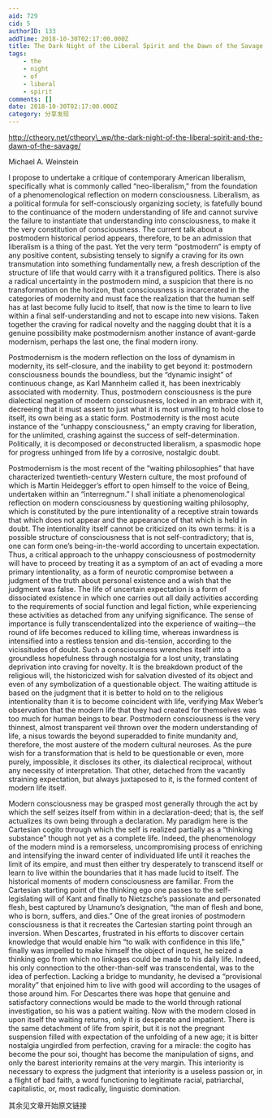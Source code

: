 ```yaml
---
aid: 729
cid: 5
authorID: 133
addTime: 2018-10-30T02:17:00.000Z
title: The Dark Night of the Liberal Spirit and the Dawn of the Savage
tags:
    - the
    - night
    - of
    - liberal
    - spirit
comments: []
date: 2018-10-30T02:17:00.000Z
category: 分享发现
---
```


http://ctheory.net/ctheory\_wp/the-dark-night-of-the-liberal-spirit-and-the-dawn-of-the-savage/

Michael A. Weinstein

I propose to undertake a critique of contemporary American liberalism, specifically what is commonly called “neo-liberalism,” from the foundation of a phenomenological reflection on modern consciousness. Liberalism, as a political formula for self-consciously organizing society, is fatefully bound to the continuance of the modern understanding of life and cannot survive the failure to instantiate that understanding into consciousness, to make it the very constitution of consciousness. The current talk about a postmodern historical period appears, therefore, to be an admission that liberalism is a thing of the past. Yet the very term “postmodern” is empty of any positive content, subsisting tensely to signify a craving for its own transmutation into something fundamentally new, a fresh description of the structure of life that would carry with it a transfigured politics. There is also a radical uncertainty in the postmodern mind, a suspicion that there is no transformation on the horizon, that consciousness is incarcerated in the categories of modernity and must face the realization that the human self has at last become fully lucid to itself, that now is the time to learn to live within a final self-understanding and not to escape into new visions. Taken together the craving for radical novelty and the nagging doubt that it is a genuine possibility make postmodernism another instance of avant-garde modernism, perhaps the last one, the final modern irony.

Postmodernism is the modern reflection on the loss of dynamism in modernity, its self-closure, and the inability to get beyond it: postmodern consciousness bounds the boundless, but the “dynamic insight” of continuous change, as Karl Mannheim called it, has been inextricably associated with modernity. Thus, postmodern consciousness is the pure dialectical negation of modern consciousness, locked in an embrace with it, decreeing that it must assent to just what it is most unwilling to hold close to itself, its own being as a static form. Postmodernity is the most acute instance of the “unhappy consciousness,” an empty craving for liberation, for the unlimited, crashing against the success of self-determination. Politically, it is decomposed or deconstructed liberalism, a spasmodic hope for progress unhinged from life by a corrosive, nostalgic doubt.

Postmodernism is the most recent of the “waiting philosophies” that have characterized twentieth-century Western culture, the most profound of which is Martin Heidegger’s effort to open himself to the voice of Being, undertaken within an “interregnum.” I shall initiate a phenomenological reflection on modern consciousness by questioning waiting philosophy, which is constituted by the pure intentionality of a receptive strain towards that which does not appear and the appearance of that which is held in doubt. The intentionality itself cannot be criticized on its own terms: it is a possible structure of consciousness that is not self-contradictory; that is, one can form one’s being-in-the-world according to uncertain expectation. Thus, a critical approach to the unhappy consciousness of postmodernity will have to proceed by treating it as a symptom of an act of evading a more primary intentionality, as a form of neurotic compromise between a judgment of the truth about personal existence and a wish that the judgment was false. The life of uncertain expectation is a form of dissociated existence in which one carries out all daily activities according to the requirements of social function and legal fiction, while experiencing these activities as detached from any unifying significance. The sense of importance is fully transcendentalized into the experience of waiting—the round of life becomes reduced to killing time, whereas inwardness is intensified into a restless tension and dis-tension, according to the vicissitudes of doubt. Such a consciousness wrenches itself into a groundless hopefulness through nostalgia for a lost unity, translating deprivation into craving for novelty. It is the breakdown product of the religious will, the historicized wish for salvation divested of its object and even of any symbolization of a questionable object. The waiting attitude is based on the judgment that it is better to hold on to the religious intentionality than it is to become coincident with life, verifying Max Weber’s observation that the modern life that they had created for themselves was too much for human beings to bear. Postmodern consciousness is the very thinnest, almost transparent veil thrown over the modern understanding of life, a nisus towards the beyond superadded to finite mundanity and, therefore, the most austere of the modern cultural neuroses. As the pure wish for a transformation that is held to be questionable or even, more purely, impossible, it discloses its other, its dialectical reciprocal, without any necessity of interpretation. That other, detached from the vacantly straining expectation, but always juxtaposed to it, is the formed content of modern life itself.

Modern consciousness may be grasped most generally through the act by which the self seizes itself from within in a declaration-deed; that is, the self actualizes its own being through a declaration. My paradigm here is the Cartesian cogito through which the self is realized partially as a “thinking substance” though not yet as a complete life. Indeed, the phenomenology of the modern mind is a remorseless, uncompromising process of enriching and intensifying the inward center of individuated life until it reaches the limit of its empire, and must then either try desperately to transcend itself or learn to live within the boundaries that it has made lucid to itself. The historical moments of modern consciousness are familiar. From the Cartesian starting point of the thinking ego one passes to the self-legislating will of Kant and finally to Nietzsche’s passionate and personated flesh, best captured by Unamuno’s designation, “the man of flesh and bone, who is born, suffers, and dies.” One of the great ironies of postmodern consciousness is that it recreates the Cartesian starting point through an inversion. When Descartes, frustrated in his efforts to discover certain knowledge that would enable him “to walk with confidence in this life,” finally was impelled to make himself the object of inquest, he seized a thinking ego from which no linkages could be made to his daily life. Indeed, his only connection to the other-than-self was transcendental, was to the idea of perfection. Lacking a bridge to mundanity, he devised a “provisional morality” that enjoined him to live with good will according to the usages of those around him. For Descartes there was hope that genuine and satisfactory connections would be made to the world through rational investigation, so his was a patient waiting. Now with the modern closed in upon itself the waiting returns, only it is desperate and impatient. There is the same detachment of life from spirit, but it is not the pregnant suspension filled with expectation of the unfolding of a new age; it is bitter nostalgia ungirdled from perfection, craving for a miracle: the cogito has become the pour soi, thought has become the manipulation of signs, and only the barest interiority remains at the very margin. This interiority is necessary to express the judgment that interiority is a useless passion or, in a flight of bad faith, a word functioning to legitimate racial, patriarchal, capitalistic, or, most radically, linguistic domination.

其余见文章开始原文链接
